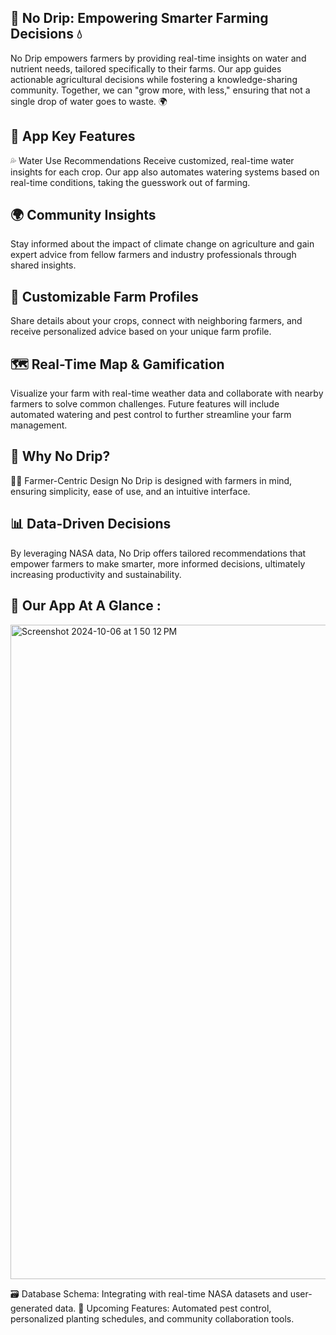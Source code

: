 ## 🌱 No Drip: Empowering Smarter Farming Decisions 💧
No Drip empowers farmers by providing real-time insights on water and nutrient needs, tailored specifically to their farms. Our app guides actionable agricultural decisions while fostering a knowledge-sharing community. Together, we can "grow more, with less," ensuring that not a single drop of water goes to waste. 🌍

## 🚀 App Key Features
💦 Water Use Recommendations
Receive customized, real-time water insights for each crop. Our app also automates watering systems based on real-time conditions, taking the guesswork out of farming.

## 🌍 Community Insights
Stay informed about the impact of climate change on agriculture and gain expert advice from fellow farmers and industry professionals through shared insights.

## 🌾 Customizable Farm Profiles
Share details about your crops, connect with neighboring farmers, and receive personalized advice based on your unique farm profile.

## 🗺️ Real-Time Map & Gamification
Visualize your farm with real-time weather data and collaborate with nearby farmers to solve common challenges. Future features will include automated watering and pest control to further streamline your farm management.

## 🔧 Why No Drip?
👩‍🌾 Farmer-Centric Design
No Drip is designed with farmers in mind, ensuring simplicity, ease of use, and an intuitive interface.

## 📊 Data-Driven Decisions
By leveraging NASA data, No Drip offers tailored recommendations that empower farmers to make smarter, more informed decisions, ultimately increasing productivity and sustainability.


## 🧐 Our App At A Glance : 

<img width="1047" alt="Screenshot 2024-10-06 at 1 50 12 PM" src="https://github.com/user-attachments/assets/ee5e4f2b-1f1a-4d17-aaf5-d69692ecbf3d">

🗃️ Database Schema: Integrating with real-time NASA datasets and user-generated data.
🌟 Upcoming Features: Automated pest control, personalized planting schedules, and community collaboration tools.
